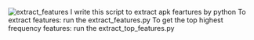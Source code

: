 ![extract_features](https://github.com/user-attachments/assets/d31f2d2c-60e2-43ee-9d2b-3c233736742b)
I write this script to extract apk feartures by python
To extract features: run the extract_features.py
To get the top highest frequency features: run the extract_top_features.py
